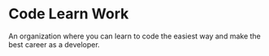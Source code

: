 # Code Learn Work
An organization where you can learn to code the easiest way and make the best career as a developer.
